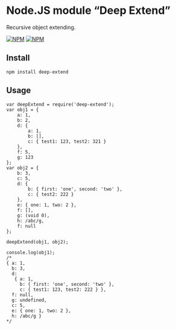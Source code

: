 Node.JS module “Deep Extend”
============================

Recursive object extending.

[![NPM](https://nodei.co/npm/deep-extend.png?downloads=true&downloadRank=true&stars=true)](https://nodei.co/npm/deep-extend/)
[![NPM](https://nodei.co/npm-dl/deep-extend.png?height=3)](https://nodei.co/npm/deep-extend/)

Install
-----

	npm install deep-extend

Usage
-----

	var deepExtend = require('deep-extend');
	var obj1 = {
		a: 1,
		b: 2,
		d: {
			a: 1,
			b: [],
			c: { test1: 123, test2: 321 }
		},
		f: 5,
		g: 123
	};
	var obj2 = {
		b: 3,
		c: 5,
		d: {
			b: { first: 'one', second: 'two' },
			c: { test2: 222 }
		},
		e: { one: 1, two: 2 },
		f: [],
		g: (void 0),
		h: /abc/g,
		f: null
	};

	deepExtend(obj1, obj2);

	console.log(obj1);
	/*
	{ a: 1,
	  b: 3,
	  d:
	   { a: 1,
	     b: { first: 'one', second: 'two' },
	     c: { test1: 123, test2: 222 } },
	  f: null,
	  g: undefined,
	  c: 5,
	  e: { one: 1, two: 2 },
	  h: /abc/g }
	*/
